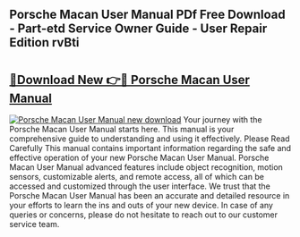 ## Porsche Macan User Manual PDf Free Download - Part-etd Service Owner Guide - User Repair Edition rvBti

# <h2><a href="http://cf2269.oget.top/?id=Porsche+Macan+User+Manual">🔗Download New 👉🔴 Porsche Macan User Manual</a></h2>

[![Porsche Macan User Manual new download](https://i.imgur.com/5g1atiW.png)](http://cf2269.oget.top/?id=Porsche+Macan+User+Manual)
Your journey with the Porsche Macan User Manual starts here. This manual is your comprehensive guide to understanding and using it effectively. Please Read Carefully This manual contains important information regarding the safe and effective operation of your new Porsche Macan User Manual. Porsche Macan User Manual advanced features include object recognition, motion sensors, customizable alerts, and remote access, all of which can be accessed and customized through the user interface. We trust that the Porsche Macan User Manual has been an accurate and detailed resource in your efforts to learn the ins and outs of your new device. In case of any queries or concerns, please do not hesitate to reach out to our customer service team.
